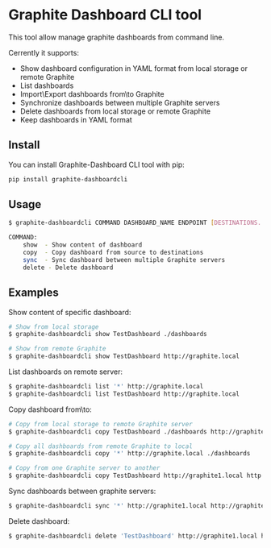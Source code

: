 # Graphite Dashboard CLI tool
This tool allow manage graphite dashboards from command line.

Cerrently it supports:
* Show dashboard configuration in YAML format from local storage or remote Graphite
* List dashboards
* Import\Export dashboards from\to Graphite
* Synchronize dashboards between multiple Graphite servers
* Delete dashboards from local storage or remote Graphite
* Keep dashboards in YAML format

## Install
You can install Graphite-Dashboard CLI tool with pip:
```bash
pip install graphite-dashboardcli
``` 

## Usage

```bash
$ graphite-dashboardcli COMMAND DASHBOARD_NAME ENDPOINT [DESTINATIONS...]

COMMAND:
    show  - Show content of dashboard
    copy  - Copy dashboard from source to destinations
    sync  - Sync dashboard between multiple Graphite servers
    delete - Delete dashboard
```

## Examples

Show content of specific dashboard:
```bash
# Show from local storage
$ graphite-dashboardcli show TestDashboard ./dashboards

# Show from remote Graphite
$ graphite-dashboardcli show TestDashboard http://graphite.local
```
List dashboards on remote server:
```bash
$ graphite-dashboardcli list '*' http://graphite.local
$ graphite-dashboardcli list TestDashboard http://graphite.local
```

Copy dashboard from\to:
```bash
# Copy from local storage to remote Graphite server
$ graphite-dashboardcli copy TestDashboard ./dashboards http://graphite.local

# Copy all dashboards from remote Graphite to local
$ graphite-dashboardcli copy '*' http://graphite.local ./dashboards

# Copy from one Graphite server to another
$ graphite-dashboardcli copy TestDashboard http://graphite1.local http://graphite2.local
```

Sync dashboards between graphite servers:
```bash
$ graphite-dashboardcli sync '*' http://graphite1.local http://graphite2.local http://graphite3.local
```

Delete dashboard:
```bash
$ graphite-dashboardcli delete 'TestDashboard' http://graphite1.local http://graphite2.local
```
